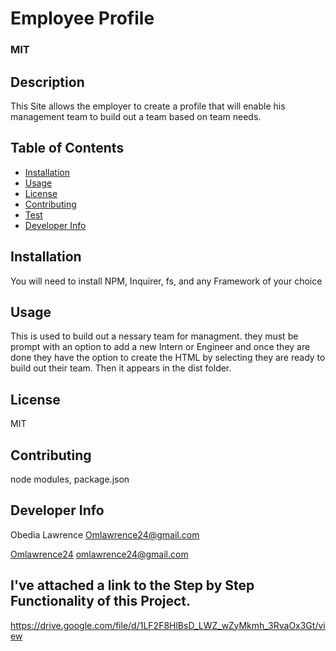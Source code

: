 
  # Employee Profile
  ### MIT
  
  ## Description
  This Site allows the  employer to create a profile that will enable his management team to build out a team based on team needs.
 
  ## Table of Contents
 * [Installation](#installation)
 * [Usage](#usage)
 * [License](#license)
 * [Contributing](#contributing)
 * [Test](#tests)
 * [Developer Info](#DeveloperInfo)

  ## Installation
  You will need to install NPM, Inquirer, fs, and any Framework of your choice

  ## Usage
  This is used to build out a nessary team for managment. they must be prompt with an option to add a new Intern or Engineer and once they are done they have the option to create the HTML by selecting they are ready to build out their team. Then it appears in the dist folder.

  ## License
  MIT

  ## Contributing
  node modules, package.json

  ## Developer Info
  Obedia Lawrence Omlawrence24@gmail.com
  
  [Omlawrence24](https://github.com/Omlawrence24) 
  omlawrence24@gmail.com

  ## I've attached a link to the Step by Step Functionality of this Project.
  https://drive.google.com/file/d/1LF2F8HlBsD_LWZ_wZyMkmh_3RvaOx3Gt/view
